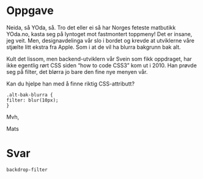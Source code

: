 # Oppgave

Neida, så YOda, så.
Tro det eller ei så har Norges feteste matbutikk YOda.no, kasta seg på lyntoget mot fastmontert toppmeny! Det er insane, jeg veit. Men, designavdelinga vår slo i bordet og krevde at utviklerne våre stjælte litt ekstra fra Apple. Som i at de vil ha blurra bakgrunn bak alt.

Kult det lissom, men backend-utviklern vår Svein som fikk oppdraget, har ikke egentlig rørt CSS siden “how to code CSS3” kom ut i 2010. Han prøvde seg på filter, det blørra jo bare den fine nye menyen vår.

Kan du hjelpe han med å finne riktig CSS-attributt?

```
.alt-bak-blurra {
filter: blur(10px);
}
```

Mvh,

Mats

# Svar

`backdrop-filter`
